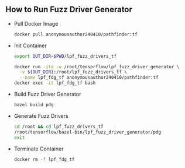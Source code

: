## How to Run Fuzz Driver Generator

 - Pull Docker Image
	 ```bash
	 docker pull anonymousauthor240410/pathfinder:tf
	 ```

 - Init Container
	```bash
	export OUT_DIR=$PWD/lpf_fuzz_drivers_tf

	docker run -itd -w /root/tensorflow/lpf_fuzz_driver_generator \
	  -v ${OUT_DIR}:/root/lpf_fuzz_drivers_tf \
	  --name lpf_fdg_tf anonymousauthor240410/pathfinder:tf
	docker exec -it lpf_fdg_tf bash
	```

 - Build Fuzz Driver Generator
	```bash
	bazel build pdg
	```

 - Generate Fuzz Drivers
	```bash
	cd /root && cd lpf_fuzz_drivers_tf
	/root/tensorflow/bazel-bin/lpf_fuzz_driver_generator/pdg
	exit
	```

 - Terminate Container
	```bash
	docker rm -f lpf_fdg_tf
	```
	